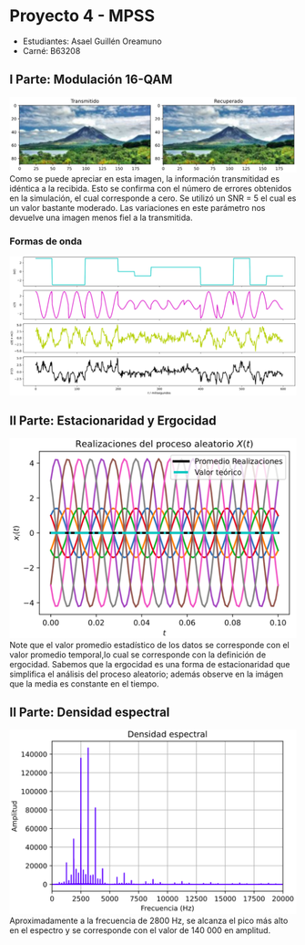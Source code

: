 # Proyecto 4 - MPSS
- Estudiantes: Asael Guillén Oreamuno
- Carné: B63208

## I Parte: Modulación 16-QAM

<img src="https://raw.githubusercontent.com/asael-guillen/Proyecto4/main/modulacion.png" width="900">
Como se puede apreciar en esta imagen, la información transmitidad es idéntica a la recibida. Esto se
confirma con el número de errores obtenidos en la simulación, el cual corresponde a cero. Se utilizó un SNR = 5 
el cual es un valor bastante moderado. Las variaciones en este parámetro nos devuelve una imagen menos fiel a la
transmitida.

### Formas de onda

<img src="https://raw.githubusercontent.com/asael-guillen/Proyecto4/main/se%C3%B1ales.png" width="1000">

## II Parte: Estacionaridad y Ergocidad

<img src="https://raw.githubusercontent.com/asael-guillen/Proyecto4/main/ergo.png" width="550">
Note que el valor promedio estadístico de los datos se corresponde con el valor promedio temporal,lo cual se corresponde
con la definición de ergocidad. Sabemos que la ergocidad es una forma de estacionaridad que simplifica el análisis del 
proceso aleatorio; además observe en la imágen que la media es constante en el tiempo.

## II Parte: Densidad espectral

<img src="https://raw.githubusercontent.com/asael-guillen/Proyecto4/main/densidad.png" width="550">
Aproximadamente a la frecuencia de 2800 Hz, se alcanza el pico más alto en el espectro y se corresponde con el valor de 140 000
en amplitud. 
